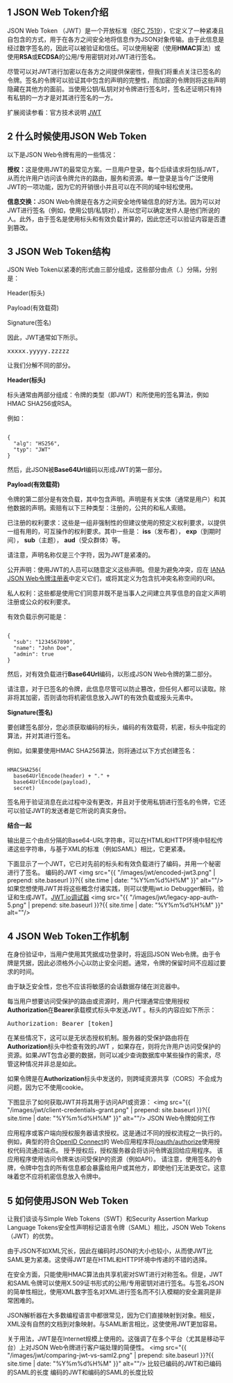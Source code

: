 <h2>1 JSON Web Token介绍</h2>

JSON Web Token （JWT）是一个开放标准（<a href="https://tools.ietf.org/html/rfc7519" target="_blank">RFC 7519</a>），它定义了一种紧凑且自包含的方式，用于在各方之间安全地将信息作为JSON对象传输。由于此信息是经过数字签名的，因此可以被验证和信任。可以使用秘密（使用<b>HMAC</b>算法）或使用<b>RSA</b>或<b>ECDSA</b>的公用/专用密钥对对JWT进行签名。

尽管可以对JWT进行加密以在各方之间提供保密性，但我们将重点关注已签名的令牌。签名的令牌可以验证其中包含的声明的完整性，而加密的令牌则将这些声明隐藏在其他方的面前。当使用公钥/私钥对对令牌进行签名时，签名还证明只有持有私钥的一方才是对其进行签名的一方。

扩展阅读参看：官方技术说明 <a href="https://tools.ietf.org/html/rfc7519" target="_blank">JWT</a>

<h2>2 什么时候使用JSON Web Token</h2>

以下是JSON Web令牌有用的一些情况：

<b>授权：</b>这是使用JWT的最常见方案。一旦用户登录，每个后续请求将包括JWT，从而允许用户访问该令牌允许的路由，服务和资源。单一登录是当今广泛使用JWT的一项功能，因为它的开销很小并且可以在不同的域中轻松使用。

<b>信息交换：</b>JSON Web令牌是在各方之间安全地传输信息的好方法。因为可以对JWT进行签名（例如，使用公钥/私钥对），所以您可以确定发件人是他们所说的人。此外，由于签名是使用标头和有效负载计算的，因此您还可以验证内容是否遭到篡改。

<h2>3 JSON Web Token结构</h2>

JSON Web Token以紧凑的形式由三部分组成，这些部分由点（.）分隔，分别是：

Header(标头)

Payload(有效载荷)

Signature(签名)

因此，JWT通常如下所示。
<pre class="prettyprint">
xxxxx.yyyyy.zzzzz
</pre>
让我们分解不同的部分。

<b>Header(标头)</b>

标头通常由两部分组成：令牌的类型（即JWT）和所使用的签名算法，例如HMAC SHA256或RSA。

例如：
<pre><code class="json hljs">
{
  "alg": "HS256",
  "typ": "JWT"
}
</code></pre>
然后，此JSON被<b>Base64Url</b>编码以形成JWT的第一部分。

<b>Payload(有效载荷)</b>

令牌的第二部分是有效负载，其中包含声明。声明是有关实体（通常是用户）和其他数据的声明。索赔有以下三种类型：注册的，公共的和私人索赔。

已注册的权利要求：这些是一组非强制性的但建议使用的预定义权利要求，以提供一组有用的，可互操作的权利要求。其中一些是： <b>iss</b>（发布者）， <b>exp</b>（到期时间）， <b>sub</b>（主题）， <b>aud</b>（受众群体）等。

请注意，声明名称仅是三个字符，因为JWT是紧凑的。

公开声明：使用JWT的人员可以随意定义这些声明。但是为避免冲突，应在 <a href="https://www.iana.org/assignments/jwt/jwt.xhtml" target="_blank">IANA JSON Web令牌注册表</a>中定义它们，或将其定义为包含抗冲突名称空间的URI。

私人权利：这些都是使用它们同意并既不是当事人之间建立共享信息的自定义声明注册或公众的权利要求。

有效负载示例可能是：
<pre><code class="json hljs">
{
  "sub": "1234567890",
  "name": "John Doe",
  "admin": true
}
</code></pre>
然后，对有效负载进行<b>Base64Url</b>编码，以形成JSON Web令牌的第二部分。

请注意，对于已签名的令牌，此信息尽管可以防止篡改，但任何人都可以读取。除非将其加密，否则请勿将机密信息放入JWT的有效负载或报头元素中。

<b>Signature(签名)</b>

要创建签名部分，您必须获取编码的标头，编码的有效载荷，机密，标头中指定的算法，并对其进行签名。

例如，如果要使用HMAC SHA256算法，则将通过以下方式创建签名：
<pre><code class="java hljs">
HMACSHA256(
  base64UrlEncode(header) + "." +
  base64UrlEncode(payload),
  secret)
</code></pre>  
签名用于验证消息在此过程中没有更改，并且对于使用私钥进行签名的令牌，它还可以验证JWT的发送者是它所说的真实身份。

<b>结合一起</b>

输出是三个由点分隔的Base64-URL字符串，可以在HTML和HTTP环境中轻松传递这些字符串，与基于XML的标准（例如SAML）相比，它更紧凑。

下面显示了一个JWT，它已对先前的标头和有效负载进行了编码，并用一个秘密进行了签名。 编码的JWT
<img src="{{ "/images/jwt/encoded-jwt3.png" | prepend: site.baseurl }}?{{ site.time | date: "%Y%m%d%H%M" }}"  alt=""/>
如果您想使用JWT并将这些概念付诸实践，则可以使用jwt.io Debugger解码，验证和生成JWT。<a href="http://jwt.io/" target="_blank" >JWT.io调试器</a>
<img src="{{ "/images/jwt/legacy-app-auth-5.png" | prepend: site.baseurl }}?{{ site.time | date: "%Y%m%d%H%M" }}"  alt=""/>


<h2>4 JSON Web Token工作机制</h2>

在身份验证中，当用户使用其凭据成功登录时，将返回JSON Web令牌。由于令牌是凭据，因此必须格外小心以防止安全问题。通常，令牌的保留时间不应超过要求的时间。

由于缺乏安全性，您也不应该将敏感的会话数据存储在浏览器中。

每当用户想要访问受保护的路由或资源时，用户代理通常应使用授权<b>Authorization</b>在<b>Bearer</b>承载模式标头中发送JWT 。标头的内容应如下所示：
<pre class="prettyprint">
Authorization: Bearer [token]
</pre>
在某些情况下，这可以是无状态授权机制。服务器的受保护路由将在<b>Authorization</b>标头中检查有效的JWT ，如果存在，则将允许用户访问受保护的资源。如果JWT包含必要的数据，则可以减少查询数据库中某些操作的需求，尽管这种情况并非总是如此。

如果令牌是在<b>Authorization</b>标头中发送的，则跨域资源共享（CORS）不会成为问题，因为它不使用cookie。

下图显示了如何获取JWT并将其用于访问API或资源：
<img src="{{ "/images/jwt/client-credentials-grant.png" | prepend: site.baseurl }}?{{ site.time | date: "%Y%m%d%H%M" }}"  alt=""/>
JSON Web令牌如何工作

应用程序或客户端向授权服务器请求授权。这是通过不同的授权流程之一执行的。例如，典型的符合<a href="http://openid.net/connect/" target="_blank">OpenID Connect</a>的 Web应用程序将<a href="http://openid.net/specs/openid-connect-core-1_0.html#CodeFlowAuth"  target="_blank">/oauth/authorize</a>使用授权代码流通过端点。
授予授权后，授权服务器会将访问令牌返回给应用程序。
该应用程序使用访问令牌来访问受保护的资源（例如API）。
请注意，使用签名的令牌，令牌中包含的所有信息都会暴露给用户或其他方，即使他们无法更改它。这意味着您不应将机密信息放入令牌中。

<h2>5 如何使用JSON Web Token</h2>

让我们谈谈与Simple Web Tokens（SWT）和Security Assertion Markup Language Tokens安全性声明标记语言令牌（SAML）相比，JSON Web Tokens（JWT）的优势。

由于JSON不如XML冗长，因此在编码时JSON的大小也较小，从而使JWT比SAML更为紧凑。这使得JWT是在HTML和HTTP环境中传递的不错的选择。

在安全方面，只能使用HMAC算法由共享机密对SWT进行对称签名。但是，JWT和SAML令牌可以使用X.509证书形式的公用/专用密钥对进行签名。与签名JSON的简单性相比，使用XML数字签名对XML进行签名而不引入模糊的安全漏洞是非常困难的。

JSON解析器在大多数编程语言中都很常见，因为它们直接映射到对象。相反，XML没有自然的文档到对象映射。与SAML断言相比，这使使用JWT更加容易。

关于用法，JWT是在Internet规模上使用的。这强调了在多个平台（尤其是移动平台）上对JSON Web令牌进行客户端处理的简便性。
<img src="{{ "/images/jwt/comparing-jwt-vs-saml2.png" | prepend: site.baseurl }}?{{ site.time | date: "%Y%m%d%H%M" }}"  alt=""/>
比较已编码的JWT和已编码的SAML的长度 编码的JWT和编码的SAML的长度比较